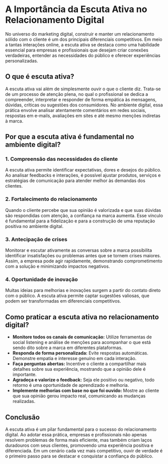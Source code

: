 # A Importância da Escuta Ativa no Relacionamento Digital

No universo do marketing digital, construir e manter um relacionamento sólido com o cliente é um dos principais diferenciais competitivos. Em meio a tantas interações online, a escuta ativa se destaca como uma habilidade essencial para empresas e profissionais que desejam criar conexões verdadeiras, entender as necessidades do público e oferecer experiências personalizadas.

## O que é escuta ativa?

A escuta ativa vai além de simplesmente ouvir o que o cliente diz. Trata-se de um processo de atenção plena, no qual o profissional se dedica a compreender, interpretar e responder de forma empática às mensagens, dúvidas, críticas ou sugestões dos consumidores. No ambiente digital, essa prática envolve analisar atentamente comentários em redes sociais, respostas em e-mails, avaliações em sites e até mesmo menções indiretas à marca.

## Por que a escuta ativa é fundamental no ambiente digital?

### 1. **Compreensão das necessidades do cliente**

A escuta ativa permite identificar expectativas, dores e desejos do público. Ao analisar feedbacks e interações, é possível ajustar produtos, serviços e estratégias de comunicação para atender melhor às demandas dos clientes.

### 2. **Fortalecimento do relacionamento**

Quando o cliente percebe que sua opinião é valorizada e que suas dúvidas são respondidas com atenção, a confiança na marca aumenta. Esse vínculo é fundamental para a fidelização e para a construção de uma reputação positiva no ambiente digital.

### 3. **Antecipação de crises**

Monitorar e escutar ativamente as conversas sobre a marca possibilita identificar insatisfações ou problemas antes que se tornem crises maiores. Assim, a empresa pode agir rapidamente, demonstrando comprometimento com a solução e minimizando impactos negativos.

### 4. **Oportunidade de inovação**

Muitas ideias para melhorias e inovações surgem a partir do contato direto com o público. A escuta ativa permite captar sugestões valiosas, que podem ser transformadas em diferenciais competitivos.

## Como praticar a escuta ativa no relacionamento digital?

- **Monitore todos os canais de comunicação:** Utilize ferramentas de social listening e análise de menções para acompanhar o que está sendo dito sobre a marca em diferentes plataformas.
- **Responda de forma personalizada:** Evite respostas automáticas. Demonstre empatia e interesse genuíno em cada interação.
- **Faça perguntas abertas:** Incentive o cliente a compartilhar mais detalhes sobre sua experiência, mostrando que a opinião dele é importante.
- **Agradeça e valorize o feedback:** Seja ele positivo ou negativo, todo retorno é uma oportunidade de aprendizado e melhoria.
- **Implemente melhorias com base no que foi ouvido:** Mostre ao cliente que sua opinião gerou impacto real, comunicando as mudanças realizadas.

## Conclusão

A escuta ativa é um pilar fundamental para o sucesso do relacionamento digital. Ao adotar essa prática, empresas e profissionais não apenas resolvem problemas de forma mais eficiente, mas também criam laços duradouros com seus clientes, promovendo uma experiência positiva e diferenciada. Em um cenário cada vez mais competitivo, ouvir de verdade é o primeiro passo para se destacar e conquistar a confiança do público.